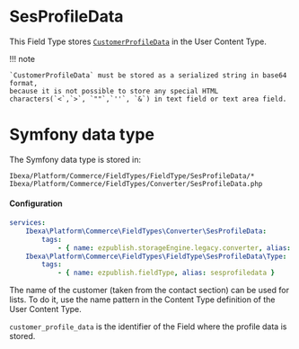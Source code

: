 # SesProfileData

This Field Type stores [`CustomerProfileData`](../../../guide/customers/customer_api/customer_profile_data.md) in the User Content Type.

!!! note

    `CustomerProfileData` must be stored as a serialized string in base64 format,
    because it is not possible to store any special HTML characters(`<`,`>`, `""`,`''`, `&`) in text field or text area field.

# Symfony data type

The Symfony data type is stored in:

```
Ibexa/Platform/Commerce/FieldTypes/FieldType/SesProfileData/*
Ibexa/Platform/Commerce/FieldTypes/Converter/SesProfileData.php
```

#### Configuration

``` yaml
services:
    Ibexa\Platform\Commerce\FieldTypes\Converter\SesProfileData:
        tags:
            - { name: ezpublish.storageEngine.legacy.converter, alias: sesprofiledata }
    Ibexa\Platform\Commerce\FieldTypes\FieldType\SesProfileData\Type:
        tags:
            - { name: ezpublish.fieldType, alias: sesprofiledata }
```

The name of the customer (taken from the contact section) can be used for lists.
To do it, use the name pattern in the Content Type definition of the User Content Type.

`customer_profile_data` is the identifier of the Field where the profile data is stored.
